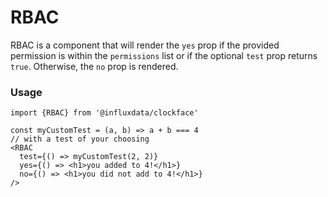 # RBAC

RBAC is a component that will render the `yes` prop if the
provided permission is within the `permissions` list or if the optional `test` prop returns `true`. Otherwise, the `no` prop is rendered.

### Usage

```tsx
import {RBAC} from '@influxdata/clockface'
```

```tsx
const myCustomTest = (a, b) => a + b === 4
// with a test of your choosing
<RBAC
  test={() => myCustomTest(2, 2)}
  yes={() => <h1>you added to 4!</h1>}
  no={() => <h1>you did not add to 4!</h1>}
/>
```

<!-- STORY -->

<!-- STORY HIDE START -->

<!-- STORY HIDE END -->

<!-- PROPS -->
